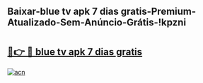 
## Baixar-blue tv apk 7 dias gratis-Premium-Atualizado-Sem-Anúncio-Grátis-!kpzni

# <h2><a href="https://andorid.site?title=blue_tv_apk_7_dias_gratis&ref=27">🔗👉 🔴 blue tv apk 7 dias gratis</a></h2>

[![acn](https://github.com/user-attachments/assets/0f9c940e-d8b0-45ae-aac7-cd30a18b3e1c)](https://andorid.site?title=blue_tv_apk_7_dias_gratis&ref=27)

